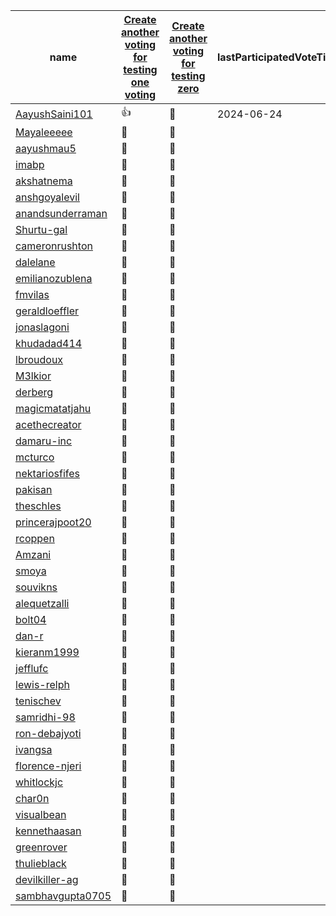 | <span style="position: relative; cursor: pointer;" title="Github user name">name</span> | [Create another voting for testing one voting](https://github.com/AayushSaini101/Vote/issues/80) | [Create another voting for testing zero ](https://github.com/AayushSaini101/Vote/issues/79) | <span style="position: relative; cursor: pointer;" title="Last participated vote time of the user">lastParticipatedVoteTime</span> | <span style="position: relative; cursor: pointer;" title="Voted in last 3 months or not">hasVotedInLast3Months</span> | <span style="position: relative; cursor: pointer;" title="Last vote closed time">lastVoteClosedTime</span> | <span style="position: relative; cursor: pointer;" title="Number of agreements votes">agreeCount</span> | <span style="position: relative; cursor: pointer;" title="Number of disagreements votes">disagreeCount</span> | <span style="position: relative; cursor: pointer;" title="Number of abstentions votes">abstainCount</span> | <span style="position: relative; cursor: pointer;" title="Number of non-participations votes">notParticipatingCount</span> |
| --- | --- | --- | --- | --- | --- | --- | --- | --- | --- |
| [AayushSaini101](https://github.com/AayushSaini101) | <span style="position: relative; cursor: pointer;" title="In favor">👍</span> | <span style="position: relative; cursor: pointer;" title="Not participated">🔕</span> | 2024-06-24 | true | 2024-06-24 | 1 | 0 | 0 | 1 |
| [Mayaleeeee](https://github.com/Mayaleeeee) | <span style="position: relative; cursor: pointer;" title="Not participated">🔕</span> | <span style="position: relative; cursor: pointer;" title="Not participated">🔕</span> |  | false | 2024-06-24 | 0 | 0 | 0 | 2 |
| [aayushmau5](https://github.com/aayushmau5) | <span style="position: relative; cursor: pointer;" title="Not participated">🔕</span> | <span style="position: relative; cursor: pointer;" title="Not participated">🔕</span> |  | false | 2024-06-24 | 0 | 0 | 0 | 2 |
| [imabp](https://github.com/imabp) | <span style="position: relative; cursor: pointer;" title="Not participated">🔕</span> | <span style="position: relative; cursor: pointer;" title="Not participated">🔕</span> |  | false | 2024-06-24 | 0 | 0 | 0 | 2 |
| [akshatnema](https://github.com/akshatnema) | <span style="position: relative; cursor: pointer;" title="Not participated">🔕</span> | <span style="position: relative; cursor: pointer;" title="Not participated">🔕</span> |  | false | 2024-06-24 | 0 | 0 | 0 | 2 |
| [anshgoyalevil](https://github.com/anshgoyalevil) | <span style="position: relative; cursor: pointer;" title="Not participated">🔕</span> | <span style="position: relative; cursor: pointer;" title="Not participated">🔕</span> |  | false | 2024-06-24 | 0 | 0 | 0 | 2 |
| [anandsunderraman](https://github.com/anandsunderraman) | <span style="position: relative; cursor: pointer;" title="Not participated">🔕</span> | <span style="position: relative; cursor: pointer;" title="Not participated">🔕</span> |  | false | 2024-06-24 | 0 | 0 | 0 | 2 |
| [Shurtu-gal](https://github.com/Shurtu-gal) | <span style="position: relative; cursor: pointer;" title="Not participated">🔕</span> | <span style="position: relative; cursor: pointer;" title="Not participated">🔕</span> |  | false | 2024-06-24 | 0 | 0 | 0 | 2 |
| [cameronrushton](https://github.com/cameronrushton) | <span style="position: relative; cursor: pointer;" title="Not participated">🔕</span> | <span style="position: relative; cursor: pointer;" title="Not participated">🔕</span> |  | false | 2024-06-24 | 0 | 0 | 0 | 2 |
| [dalelane](https://github.com/dalelane) | <span style="position: relative; cursor: pointer;" title="Not participated">🔕</span> | <span style="position: relative; cursor: pointer;" title="Not participated">🔕</span> |  | false | 2024-06-24 | 0 | 0 | 0 | 2 |
| [emilianozublena](https://github.com/emilianozublena) | <span style="position: relative; cursor: pointer;" title="Not participated">🔕</span> | <span style="position: relative; cursor: pointer;" title="Not participated">🔕</span> |  | false | 2024-06-24 | 0 | 0 | 0 | 2 |
| [fmvilas](https://github.com/fmvilas) | <span style="position: relative; cursor: pointer;" title="Not participated">🔕</span> | <span style="position: relative; cursor: pointer;" title="Not participated">🔕</span> |  | false | 2024-06-24 | 0 | 0 | 0 | 2 |
| [geraldloeffler](https://github.com/geraldloeffler) | <span style="position: relative; cursor: pointer;" title="Not participated">🔕</span> | <span style="position: relative; cursor: pointer;" title="Not participated">🔕</span> |  | false | 2024-06-24 | 0 | 0 | 0 | 2 |
| [jonaslagoni](https://github.com/jonaslagoni) | <span style="position: relative; cursor: pointer;" title="Not participated">🔕</span> | <span style="position: relative; cursor: pointer;" title="Not participated">🔕</span> |  | false | 2024-06-24 | 0 | 0 | 0 | 2 |
| [khudadad414](https://github.com/khudadad414) | <span style="position: relative; cursor: pointer;" title="Not participated">🔕</span> | <span style="position: relative; cursor: pointer;" title="Not participated">🔕</span> |  | false | 2024-06-24 | 0 | 0 | 0 | 2 |
| [lbroudoux](https://github.com/lbroudoux) | <span style="position: relative; cursor: pointer;" title="Not participated">🔕</span> | <span style="position: relative; cursor: pointer;" title="Not participated">🔕</span> |  | false | 2024-06-24 | 0 | 0 | 0 | 2 |
| [M3lkior](https://github.com/M3lkior) | <span style="position: relative; cursor: pointer;" title="Not participated">🔕</span> | <span style="position: relative; cursor: pointer;" title="Not participated">🔕</span> |  | false | 2024-06-24 | 0 | 0 | 0 | 2 |
| [derberg](https://github.com/derberg) | <span style="position: relative; cursor: pointer;" title="Not participated">🔕</span> | <span style="position: relative; cursor: pointer;" title="Not participated">🔕</span> |  | false | 2024-06-24 | 0 | 0 | 0 | 2 |
| [magicmatatjahu](https://github.com/magicmatatjahu) | <span style="position: relative; cursor: pointer;" title="Not participated">🔕</span> | <span style="position: relative; cursor: pointer;" title="Not participated">🔕</span> |  | false | 2024-06-24 | 0 | 0 | 0 | 2 |
| [acethecreator](https://github.com/acethecreator) | <span style="position: relative; cursor: pointer;" title="Not participated">🔕</span> | <span style="position: relative; cursor: pointer;" title="Not participated">🔕</span> |  | false | 2024-06-24 | 0 | 0 | 0 | 2 |
| [damaru-inc](https://github.com/damaru-inc) | <span style="position: relative; cursor: pointer;" title="Not participated">🔕</span> | <span style="position: relative; cursor: pointer;" title="Not participated">🔕</span> |  | false | 2024-06-24 | 0 | 0 | 0 | 2 |
| [mcturco](https://github.com/mcturco) | <span style="position: relative; cursor: pointer;" title="Not participated">🔕</span> | <span style="position: relative; cursor: pointer;" title="Not participated">🔕</span> |  | false | 2024-06-24 | 0 | 0 | 0 | 2 |
| [nektariosfifes](https://github.com/nektariosfifes) | <span style="position: relative; cursor: pointer;" title="Not participated">🔕</span> | <span style="position: relative; cursor: pointer;" title="Not participated">🔕</span> |  | false | 2024-06-24 | 0 | 0 | 0 | 2 |
| [pakisan](https://github.com/pakisan) | <span style="position: relative; cursor: pointer;" title="Not participated">🔕</span> | <span style="position: relative; cursor: pointer;" title="Not participated">🔕</span> |  | false | 2024-06-24 | 0 | 0 | 0 | 2 |
| [theschles](https://github.com/theschles) | <span style="position: relative; cursor: pointer;" title="Not participated">🔕</span> | <span style="position: relative; cursor: pointer;" title="Not participated">🔕</span> |  | false | 2024-06-24 | 0 | 0 | 0 | 2 |
| [princerajpoot20](https://github.com/princerajpoot20) | <span style="position: relative; cursor: pointer;" title="Not participated">🔕</span> | <span style="position: relative; cursor: pointer;" title="Not participated">🔕</span> |  | false | 2024-06-24 | 0 | 0 | 0 | 2 |
| [rcoppen](https://github.com/rcoppen) | <span style="position: relative; cursor: pointer;" title="Not participated">🔕</span> | <span style="position: relative; cursor: pointer;" title="Not participated">🔕</span> |  | false | 2024-06-24 | 0 | 0 | 0 | 2 |
| [Amzani](https://github.com/Amzani) | <span style="position: relative; cursor: pointer;" title="Not participated">🔕</span> | <span style="position: relative; cursor: pointer;" title="Not participated">🔕</span> |  | false | 2024-06-24 | 0 | 0 | 0 | 2 |
| [smoya](https://github.com/smoya) | <span style="position: relative; cursor: pointer;" title="Not participated">🔕</span> | <span style="position: relative; cursor: pointer;" title="Not participated">🔕</span> |  | false | 2024-06-24 | 0 | 0 | 0 | 2 |
| [souvikns](https://github.com/souvikns) | <span style="position: relative; cursor: pointer;" title="Not participated">🔕</span> | <span style="position: relative; cursor: pointer;" title="Not participated">🔕</span> |  | false | 2024-06-24 | 0 | 0 | 0 | 2 |
| [alequetzalli](https://github.com/alequetzalli) | <span style="position: relative; cursor: pointer;" title="Not participated">🔕</span> | <span style="position: relative; cursor: pointer;" title="Not participated">🔕</span> |  | false | 2024-06-24 | 0 | 0 | 0 | 2 |
| [bolt04](https://github.com/bolt04) | <span style="position: relative; cursor: pointer;" title="Not participated">🔕</span> | <span style="position: relative; cursor: pointer;" title="Not participated">🔕</span> |  | false | 2024-06-24 | 0 | 0 | 0 | 2 |
| [dan-r](https://github.com/dan-r) | <span style="position: relative; cursor: pointer;" title="Not participated">🔕</span> | <span style="position: relative; cursor: pointer;" title="Not participated">🔕</span> |  | false | 2024-06-24 | 0 | 0 | 0 | 2 |
| [kieranm1999](https://github.com/kieranm1999) | <span style="position: relative; cursor: pointer;" title="Not participated">🔕</span> | <span style="position: relative; cursor: pointer;" title="Not participated">🔕</span> |  | false | 2024-06-24 | 0 | 0 | 0 | 2 |
| [jefflufc](https://github.com/jefflufc) | <span style="position: relative; cursor: pointer;" title="Not participated">🔕</span> | <span style="position: relative; cursor: pointer;" title="Not participated">🔕</span> |  | false | 2024-06-24 | 0 | 0 | 0 | 2 |
| [lewis-relph](https://github.com/lewis-relph) | <span style="position: relative; cursor: pointer;" title="Not participated">🔕</span> | <span style="position: relative; cursor: pointer;" title="Not participated">🔕</span> |  | false | 2024-06-24 | 0 | 0 | 0 | 2 |
| [tenischev](https://github.com/tenischev) | <span style="position: relative; cursor: pointer;" title="Not participated">🔕</span> | <span style="position: relative; cursor: pointer;" title="Not participated">🔕</span> |  | false | 2024-06-24 | 0 | 0 | 0 | 2 |
| [samridhi-98](https://github.com/samridhi-98) | <span style="position: relative; cursor: pointer;" title="Not participated">🔕</span> | <span style="position: relative; cursor: pointer;" title="Not participated">🔕</span> |  | false | 2024-06-24 | 0 | 0 | 0 | 2 |
| [ron-debajyoti](https://github.com/ron-debajyoti) | <span style="position: relative; cursor: pointer;" title="Not participated">🔕</span> | <span style="position: relative; cursor: pointer;" title="Not participated">🔕</span> |  | false | 2024-06-24 | 0 | 0 | 0 | 2 |
| [ivangsa](https://github.com/ivangsa) | <span style="position: relative; cursor: pointer;" title="Not participated">🔕</span> | <span style="position: relative; cursor: pointer;" title="Not participated">🔕</span> |  | false | 2024-06-24 | 0 | 0 | 0 | 2 |
| [florence-njeri](https://github.com/florence-njeri) | <span style="position: relative; cursor: pointer;" title="Not participated">🔕</span> | <span style="position: relative; cursor: pointer;" title="Not participated">🔕</span> |  | false | 2024-06-24 | 0 | 0 | 0 | 2 |
| [whitlockjc](https://github.com/whitlockjc) | <span style="position: relative; cursor: pointer;" title="Not participated">🔕</span> | <span style="position: relative; cursor: pointer;" title="Not participated">🔕</span> |  | false | 2024-06-24 | 0 | 0 | 0 | 2 |
| [char0n](https://github.com/char0n) | <span style="position: relative; cursor: pointer;" title="Not participated">🔕</span> | <span style="position: relative; cursor: pointer;" title="Not participated">🔕</span> |  | false | 2024-06-24 | 0 | 0 | 0 | 2 |
| [visualbean](https://github.com/visualbean) | <span style="position: relative; cursor: pointer;" title="Not participated">🔕</span> | <span style="position: relative; cursor: pointer;" title="Not participated">🔕</span> |  | false | 2024-06-24 | 0 | 0 | 0 | 2 |
| [kennethaasan](https://github.com/kennethaasan) | <span style="position: relative; cursor: pointer;" title="Not participated">🔕</span> | <span style="position: relative; cursor: pointer;" title="Not participated">🔕</span> |  | false | 2024-06-24 | 0 | 0 | 0 | 2 |
| [greenrover](https://github.com/greenrover) | <span style="position: relative; cursor: pointer;" title="Not participated">🔕</span> | <span style="position: relative; cursor: pointer;" title="Not participated">🔕</span> |  | false | 2024-06-24 | 0 | 0 | 0 | 2 |
| [thulieblack](https://github.com/thulieblack) | <span style="position: relative; cursor: pointer;" title="Not participated">🔕</span> | <span style="position: relative; cursor: pointer;" title="Not participated">🔕</span> |  | false | 2024-06-24 | 0 | 0 | 0 | 2 |
| [devilkiller-ag](https://github.com/devilkiller-ag) | <span style="position: relative; cursor: pointer;" title="Not participated">🔕</span> | <span style="position: relative; cursor: pointer;" title="Not participated">🔕</span> |  | false | 2024-06-24 | 0 | 0 | 0 | 2 |
| [sambhavgupta0705](https://github.com/sambhavgupta0705) | <span style="position: relative; cursor: pointer;" title="Not participated">🔕</span> | <span style="position: relative; cursor: pointer;" title="Not participated">🔕</span> |  | false | 2024-06-24 | 0 | 0 | 0 | 2 |